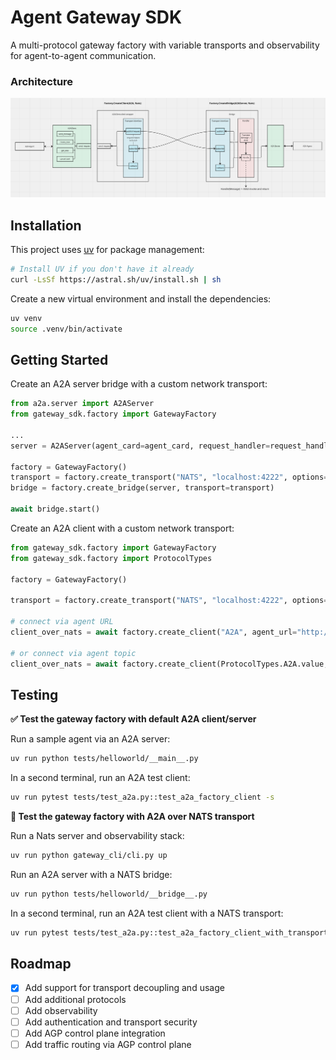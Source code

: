 Agent Gateway SDK
========================
A multi-protocol gateway factory with variable transports and observability for agent-to-agent communication.

### Architecture

[![architecture](assets/architecture.png )]()

## Installation

This project uses [uv](https://github.com/astral-sh/uv) for package management:
```bash
# Install UV if you don't have it already
curl -LsSf https://astral.sh/uv/install.sh | sh
```

Create a new virtual environment and install the dependencies:
```bash
uv venv
source .venv/bin/activate
```

## Getting Started

Create an A2A server bridge with a custom network transport:
```python
from a2a.server import A2AServer
from gateway_sdk.factory import GatewayFactory

...
server = A2AServer(agent_card=agent_card, request_handler=request_handler)

factory = GatewayFactory()
transport = factory.create_transport("NATS", "localhost:4222", options={})
bridge = factory.create_bridge(server, transport=transport)

await bridge.start()
```

Create an A2A client with a custom network transport:
```python
from gateway_sdk.factory import GatewayFactory
from gateway_sdk.factory import ProtocolTypes

factory = GatewayFactory()

transport = factory.create_transport("NATS", "localhost:4222", options={})
    
# connect via agent URL
client_over_nats = await factory.create_client("A2A", agent_url="http://localhost:9999", transport=transport)

# or connect via agent topic
client_over_nats = await factory.create_client(ProtocolTypes.A2A.value, agent_topic="Hello_World_Agent_1.0.0", transport=transport)
```

## Testing

**✅ Test the gateway factory with default A2A client/server**

Run a sample agent via an A2A server:
```bash
uv run python tests/helloworld/__main__.py 
```

In a second terminal, run an A2A test client:
```bash
uv run pytest tests/test_a2a.py::test_a2a_factory_client -s
```

**🚀 Test the gateway factory with A2A over NATS transport**

Run a Nats server and observability stack:
```bash
uv run python gateway_cli/cli.py up
```

Run an A2A server with a NATS bridge:
```bash
uv run python tests/helloworld/__bridge__.py
```

In a second terminal, run an A2A test client with a NATS transport:
```bash
uv run pytest tests/test_a2a.py::test_a2a_factory_client_with_transport -s
```

## Roadmap
- [x] Add support for transport decoupling and usage
- [ ] Add additional protocols
- [ ] Add observability
- [ ] Add authentication and transport security
- [ ] Add AGP control plane integration
- [ ] Add traffic routing via AGP control plane
